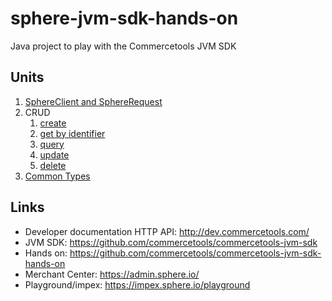 # sphere-jvm-sdk-hands-on
Java project to play with the Commercetools JVM SDK

## Units

1. [SphereClient and SphereRequest](src/test/java/architecture/README.md)
1. CRUD
    1. [create](src/test/java/crud/lecture1_create/README.md)
    1. [get by identifier](src/test/java/crud/lecture2_get/README.md)
    1. [query](src/test/java/crud/lecture3_query/README.md)
    1. [update](src/test/java/crud/lecture4_update/README.md)
    1. [delete](src/test/java/crud/lecture5_delete/README.md)
1. [Common Types](src/test/java/commontypes/README.md)

## Links

* Developer documentation HTTP API: http://dev.commercetools.com/
* JVM SDK: https://github.com/commercetools/commercetools-jvm-sdk
* Hands on: https://github.com/commercetools/commercetools-jvm-sdk-hands-on
* Merchant Center: https://admin.sphere.io/
* Playground/impex: https://impex.sphere.io/playground
